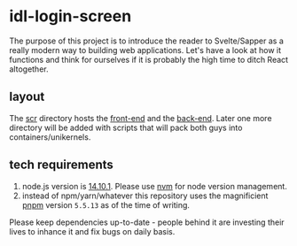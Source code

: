 # idl-login-screen

The purpose of this project is to introduce the reader to Svelte/Sapper as a really modern way to building web applications.
Let's have a look at how it functions and think for ourselves if it is probably the high time to ditch React altogether.

## layout

The [scr](src/) directory hosts the [front-end](src/front-end/README.md) and the [back-end](src/back-end/README.md).
Later one more directory will be added with scripts that will pack both guys into containers/unikernels.

## tech requirements

1. node.js version is [14.10.1](https://github.com/nodejs/node/blob/master/doc/changelogs/CHANGELOG_V14.md#14.10.1). Please use [nvm](https://github.com/nvm-sh/nvm/blob/master/README.md) for node version management.
2. instead of npm/yarn/whatever this repository uses the magnificient [pnpm](https://github.com/pnpm/self-installer#readme) version `5.5.13` as of the time of writing.

Please keep dependencies up-to-date - people behind it are investing their lives to inhance it and fix bugs on daily basis.
